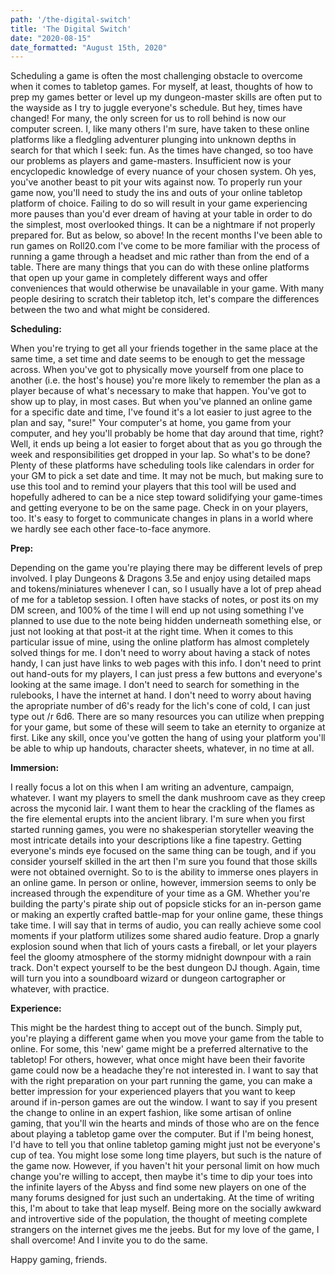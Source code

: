 ```yaml
---
path: '/the-digital-switch'
title: 'The Digital Switch'
date: "2020-08-15"
date_formatted: "August 15th, 2020"
---
```


Scheduling a game is often the most challenging obstacle to overcome when it comes to tabletop games. For myself, at least, thoughts of how to prep my games better or level up my dungeon-master skills are often put to the wayside as I try to juggle everyone's schedule. But hey, times have changed! For many, the only screen for us to roll behind is now our computer screen. I, like many others I'm sure, have taken to these online platforms like a fledgling adventurer plunging into unknown depths in search for that which I seek: fun. As the times have changed, so too have our problems as players and game-masters. Insufficient now is your encyclopedic knowledge of every nuance of your chosen system. Oh yes, you've another beast to pit your wits against now. To properly run your game now, you'll need to study the ins and outs of your online tabletop platform of choice. Failing to do so will result in your game experiencing more pauses than you'd ever dream of having at your table in order to do the simplest, most overlooked things. It can be a nightmare if not properly prepared for. But as below, so above! In the recent months I've been able to run games on Roll20.com I've come to be more familiar with the process of running a game through a headset and mic rather than from the end of a table. There are many things that you can do with these online platforms that open up your game in completely different ways and offer conveniences that would otherwise be unavailable in your game. With many people desiring to scratch their tabletop itch, let's compare the differences between the two and what might be considered.

**Scheduling:**

When you're trying to get all your friends together in the same place at the same time, a set time and date seems to be enough to get the message across. When you've got to physically move yourself from one place to another (i.e. the host's house) you're more likely to remember the plan as a player because of what's necessary to make that happen. You've got to show up to play, in most cases. But when you've planned an online game for a specific date and time, I've found it's a lot easier to just agree to the plan and say, "sure!" Your computer's at home, you game from your computer, and hey you'll probably be home that day around that time, right? Well, it ends up being a lot easier to forget about that as you go through the week and responsibilities get dropped in your lap. So what's to be done? 
Plenty of these platforms have scheduling tools like calendars in order for your GM to pick a set date and time. It may not be much, but making sure to use this tool and to remind your players that this tool will be used and hopefully adhered to can be a nice step toward solidifying your game-times and getting everyone to be on the same page. Check in on your players, too. It's easy to forget to communicate changes in plans in a world where we hardly see each other face-to-face anymore.

**Prep:**

Depending on the game you're playing there may be different levels of prep involved. I play Dungeons & Dragons 3.5e and enjoy using detailed maps and tokens/miniatures whenever I can, so I usually have a lot of prep ahead of me for a tabletop session. I often have stacks of notes, or post its on my DM screen, and 100% of the time I will end up not using something I've planned to use due to the note being hidden underneath something else, or just not looking at that post-it at the right time. When it comes to this particular issue of mine, using the online platform has almost completely solved things for me. I don't need to worry about having a stack of notes handy, I can just have links to web pages with this info. I don't need to print out hand-outs for my players, I can just press a few buttons and everyone's looking at the same image. I don't need to search for something in the rulebooks, I have the internet at hand. I don't need to worry about having the apropriate number of d6's ready for the lich's cone of cold, I can just type out /r 6d6. There are so many resources you can utilize when prepping for your game, but some of these will seem to take an eternity to organize at first. Like any skill, once you've gotten the hang of using your platform you'll be able to whip up handouts, character sheets, whatever, in no time at all. 

**Immersion:**

I really focus a lot on this when I am writing an adventure, campaign, whatever. I want my players to smell the dank mushroom cave as they creep across the myconid lair. I want them to hear the crackling of the flames as the fire elemental erupts into the ancient library. I'm sure when you first started running games, you were no shakesperian storyteller weaving the most intricate details into your descriptions like a fine tapestry. Getting everyone's minds eye focused on the same thing can be tough, and if you consider yourself skilled in the art then I'm sure you found that those skills were not obtained overnight. So to is the ability to immerse ones players in an online game. In person or online, however, immersion seems to only be increased through the expenditure of your time as a GM. Whether you're building the party's pirate ship out of popsicle sticks for an in-person game or making an expertly crafted battle-map for your online game, these things take time. I will say that in terms of audio, you can really achieve some cool moments if your platform utilizes some shared audio feature. Drop a gnarly explosion sound when that lich of yours casts a fireball, or let your players feel the gloomy atmosphere of the stormy midnight downpour with a rain track. Don't expect yourself to be the best dungeon DJ though. Again, time will turn you into a soundboard wizard or dungeon cartographer or whatever, with practice.

**Experience:**

This might be the hardest thing to accept out of the bunch. Simply put, you're playing a different game when you move your game from the table to online. For some, this 'new' game might be a preferred alternative to the tabletop! For others, however, what once might have been their favorite game could now be a headache they're not interested in. I want to say that with the right preparation on your part running the game, you can make a better impression for your experienced players that you want to keep around if in-person games are out the window. I want to say if you present the change to online in an expert fashion, like some artisan of online gaming, that you'll win the hearts and minds of those who are on the fence about playing a tabletop game over the computer. But if I'm being honest, I'd have to tell you that online tabletop gaming might just not be everyone's cup of tea. You might lose some long time players, but such is the nature of the game now. However, if you haven't hit your personal limit on how much change you're willing to accept, then maybe it's time to dip your toes into the infinite layers of the Abyss and find some new players on one of the many forums designed for just such an undertaking. At the time of writing this, I'm about to take that leap myself. Being more on the socially awkward and introvertive side of the population, the thought of meeting complete strangers on the internet gives me the jeebs. But for my love of the game, I shall overcome! And I invite you to do the same.


Happy gaming, friends. 